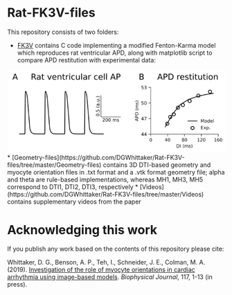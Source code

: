 # Rat-FK3V-files
This repository consists of two folders:
* [FK3V](https://github.com/DGWhittaker/Rat-FK3V-files/tree/master/FK3V) contains C code implementing a modified Fenton-Karma model which reproduces rat ventricular APD, along with matplotlib script to compare APD restitution with experimental data:
<img src="https://github.com/DGWhittaker/Rat-FK3V-files/blob/master/FK3V/FK3V-fig.png">
* [Geometry-files](https://github.com/DGWhittaker/Rat-FK3V-files/tree/master/Geometry-files) contains 3D DTI-based geometry and myocyte orientation files in .txt format and a .vtk format geometry file; alpha and theta are rule-based implementations, whereas MH1, MH3, MH5 correspond to DTI1, DTI2, DTI3, respectively
* [Videos](https://github.com/DGWhittaker/Rat-FK3V-files/tree/master/Videos) contains supplementary videos from the paper

# Acknowledging this work

If you publish any work based on the contents of this repository please cite:

Whittaker, D. G., Benson, A. P., Teh, I., Schneider, J. E., Colman, M. A.
(2019).
[Investigation of the role of myocyte orientations in cardiac arrhythmia using image-based models](https://doi.org/10.1016/j.bpj.2019.09.041).
_Biophysical Journal_, 117, 1-13 (in press).